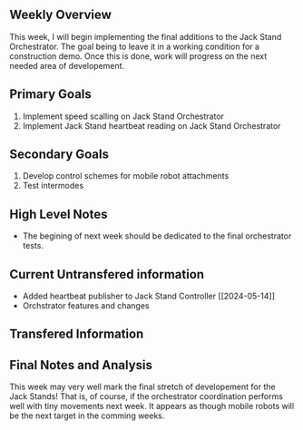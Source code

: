 ## Weekly Overview

This week, I will begin implementing the final additions to the Jack Stand Orchestrator.
The goal being to leave it in a working condition for a construction demo. Once this is 
done, work will progress on the next needed area of developement.

## Primary Goals

1. Implement speed scalling on Jack Stand Orchestrator
2. Implement Jack Stand heartbeat reading on Jack Stand Orchestrator

## Secondary Goals

1. Develop control schemes for mobile robot attachments
2. Test intermodes

## High Level Notes

- The begining of next week should be dedicated to the final orchestrator tests.

## Current Untransfered information

- Added heartbeat publisher to Jack Stand Controller [[2024-05-14]]
- Orchstrator features and changes

## Transfered Information

## Final Notes and Analysis

This week may very well mark the final stretch of developement for the Jack Stands! That
is, of course, if the orchestrator coordination performs well with tiny movements next 
week. It appears as though mobile robots will be the next target in the comming weeks.

